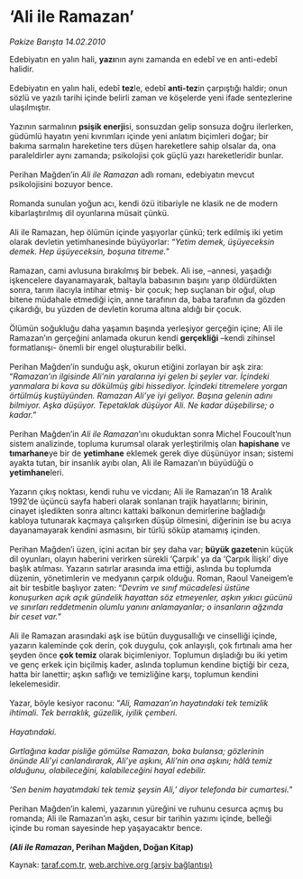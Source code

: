 # ‘Ali ile Ramazan’

*Pakize Barışta 14.02.2010*

<div class="yazi">Edebiyatın en yalın hali, <b>yazı</b>nın aynı zamanda en edebî ve en anti-edebî halidir. <br/><br/>Edebiyatın en yalın hali, edebî <b>tez</b>le, edebî <b>anti-tez</b>in çarpıştığı haldir; onun sözlü ve yazılı tarihi içinde belirli zaman ve köşelerde yeni ifade sentezlerine ulaşılmıştır. <br/><br/>Yazının sarmalının <b>psişik enerji</b>si, sonsuzdan gelip sonsuza doğru ilerlerken, güdümlü hayatın yeni kıvrımları içinde yeni anlatım biçimleri doğar; bir bakıma sarmalın hareketine ters düşen hareketlere sahip olsalar da, ona paraleldirler aynı zamanda; psikolojisi çok güçlü yazı hareketleridir bunlar. <br/><br/>Perihan Mağden’in <i>Ali ile Ramazan</i> adlı romanı, edebiyatın mevcut psikolojisini bozuyor bence. <br/><br/>Romanda sunulan yoğun acı, kendi özü itibariyle ne klasik ne de modern kibarlaştırılmış dil oyunlarına müsait çünkü. <br/><br/>Ali ile Ramazan, hep ölümün içinde yaşıyorlar çünkü; terk edilmiş iki yetim olarak devletin yetimhanesinde büyüyorlar: “<i>Yetim demek, üşüyeceksin demek. Hep üşüyeceksin, boşuna titreme.</i>” <br/><br/>Ramazan, cami avlusuna bırakılmış bir bebek. Ali ise, –annesi, yaşadığı işkencelere dayanamayarak, baltayla babasının başını yarıp öldürdükten sonra, tarım ilacıyla intihar etmiş- bir çocuk; hep suçlanan bir oğul, olup bitene müdahale etmediği için, anne tarafının da, baba tarafının da gözden çıkardığı, bu yüzden de devletin koruma altına aldığı bir çocuk. <br/><br/>Ölümün soğukluğu daha yaşamın başında yerleşiyor gerçeğin içine; Ali ile Ramazan’ın gerçeğini anlamada okurun kendi <b>gerçekliği</b> –kendi zihinsel formatlanışı- önemli bir engel oluşturabilir belki. <br/><br/>Perihan Mağden’in sunduğu aşk, okurun etiğini zorlayan bir aşk zira: “<i>Ramazan’ın ilgisinde Ali’nin yaralarına iyi gelen bi şeyler var. İçindeki yanmalara bi kova su dökülmüş gibi hissediyor. İçindeki titremelere yorgan örtülmüş kuştüyünden. Ramazan Ali’ye iyi geliyor. Başına gelenin adını bilmiyor. Aşka düşüyor. Tepetaklak düşüyor Ali. Ne kadar düşebilirse; o kadar.</i>” <br/><br/>Perihan Mağden’in <i>Ali ile Ramazan</i>’ını okuduktan sonra Michel Foucoult’nun sistem analizinde, topluma kurumsal olarak yerleştirilmiş olan <b>hapishane</b> ve <b>tımarhane</b>ye bir de <b>yetimhane</b> eklemek gerek diye düşünüyor insan; sistemi ayakta tutan, bir insanlık ayıbı olan, Ali ile Ramazan’ın büyüdüğü o <b>yetimhane</b>leri. <br/><br/>Yazarın çıkış noktası, kendi ruhu ve vicdanı; Ali ile Ramazan’ın 18 Aralık 1992’de üçüncü sayfa haberi olarak sonlanan trajik hayatlarını; birinin, cinayet işledikten sonra altıncı kattaki balkonun demirlerine bağladığı kabloya tutunarak kaçmaya çalışırken düşüp ölmesini, diğerinin ise bu acıya dayanamayarak kendini asmasını, bir türlü söküp atamamış içinden. <br/><br/>Perihan Mağden’i üzen, içini acıtan bir şey daha var; <b>büyük gazete</b>nin küçük dil oyunları, olayın haberini verirken sürekli ‘Çarpık’ ya da ‘Çarpık İlişki’ diye başlık atılması. Yazarın satırlar arasında ima ettiği, aslında bu toplumda düzenin, yönetimlerin ve medyanın çarpık olduğu. Roman, Raoul Vaneigem’e ait bir tesbitle başlıyor zaten: “<i>Devrim ve sınıf mücadelesi üstüne konuşurken açık açık gündelik hayattan söz etmeyenler, aşkın yıkıcı gücünü ve sınırları reddetmenin olumlu yanını anlamayanlar; o insanların ağzında bir ceset var.</i>” <br/><br/>Ali ile Ramazan arasındaki aşk ise bütün duygusallığı ve cinselliği içinde, yazarın kaleminde çok derin, çok duygulu, çok anlayışlı, çok fırtınalı ama her şeyden önce <b>çok temiz</b> olarak biçimleniyor. Toplumun dışladığı bu iki yetim ve genç erkek için biçilmiş kader, aslında toplumun kendine biçtiği bir ceza, hatta bir lanettir; aşkın saflığı ve temizliğine karşı, toplumun kendini lekelemesidir. <br/><br/>Yazar, böyle kesiyor raconu: “<i>Ali, Ramazan’ın hayatındaki tek temizlik ihtimali. Tek berraklık, güzellik, iyilik çemberi. <br/><br/>Hayatındaki. <br/><br/>Gırtlağına kadar pisliğe gömülse Ramazan, boka bulansa; gözlerinin önünde Ali’yi canlandırarak, Ali’ye aşkını, Ali’nin ona aşkını; hâlâ temiz olduğunu, olabileceğini, kalabileceğini hayal edebilir. <br/><br/>‘Sen benim hayatımdaki tek temiz şeysin Ali,’ diyor telefonda bir cumartesi.</i>” <br/><br/>Perihan Mağden’in kalemi, yazarının yüreğini ve ruhunu cesurca açmış bu romanda; Ali ile Ramazan’ın aşkı, cesur bir tarihin yazımı içinde, belleği içinde bu roman sayesinde hep yaşayacaktır bence. <b><i><br/><br/>(Ali ile Ramazan</i>, Perihan Mağden, Doğan Kitap)</b></div>

Kaynak: [taraf.com.tr](http://www.taraf.com.tr:80/makale/10023.htm), [web.archive.org (arşiv bağlantısı)](http://web.archive.org/web/20100430170102/http://www.taraf.com.tr:80/makale/10023.htm)
